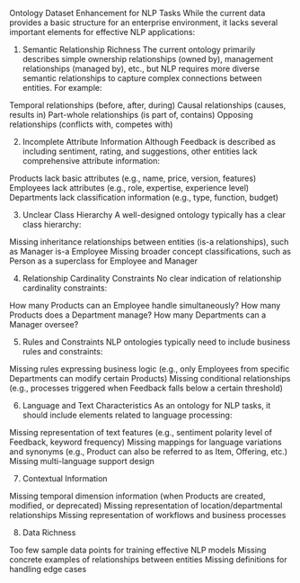 Ontology Dataset Enhancement for NLP Tasks
While the current data provides a basic structure for an enterprise environment, it lacks several important elements for effective NLP applications:
1. Semantic Relationship Richness
The current ontology primarily describes simple ownership relationships (owned by), management relationships (managed by), etc., but NLP requires more diverse semantic relationships to capture complex connections between entities. For example:

Temporal relationships (before, after, during)
Causal relationships (causes, results in)
Part-whole relationships (is part of, contains)
Opposing relationships (conflicts with, competes with)

2. Incomplete Attribute Information
Although Feedback is described as including sentiment, rating, and suggestions, other entities lack comprehensive attribute information:

Products lack basic attributes (e.g., name, price, version, features)
Employees lack attributes (e.g., role, expertise, experience level)
Departments lack classification information (e.g., type, function, budget)

3. Unclear Class Hierarchy
A well-designed ontology typically has a clear class hierarchy:

Missing inheritance relationships between entities (is-a relationships), such as Manager is-a Employee
Missing broader concept classifications, such as Person as a superclass for Employee and Manager

4. Relationship Cardinality Constraints
No clear indication of relationship cardinality constraints:

How many Products can an Employee handle simultaneously?
How many Products does a Department manage?
How many Departments can a Manager oversee?

5. Rules and Constraints
NLP ontologies typically need to include business rules and constraints:

Missing rules expressing business logic (e.g., only Employees from specific Departments can modify certain Products)
Missing conditional relationships (e.g., processes triggered when Feedback falls below a certain threshold)

6. Language and Text Characteristics
As an ontology for NLP tasks, it should include elements related to language processing:

Missing representation of text features (e.g., sentiment polarity level of Feedback, keyword frequency)
Missing mappings for language variations and synonyms (e.g., Product can also be referred to as Item, Offering, etc.)
Missing multi-language support design

7. Contextual Information

Missing temporal dimension information (when Products are created, modified, or deprecated)
Missing representation of location/departmental relationships
Missing representation of workflows and business processes

8. Data Richness

Too few sample data points for training effective NLP models
Missing concrete examples of relationships between entities
Missing definitions for handling edge cases
